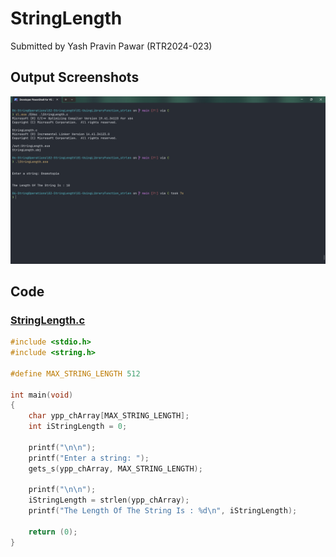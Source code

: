 # StringLength

Submitted by Yash Pravin Pawar (RTR2024-023)

## Output Screenshots
![output.png](./02-Screenshots/output.png)

## Code
### [StringLength.c](./01-Code/StringLength.c)
```c
#include <stdio.h>
#include <string.h>

#define MAX_STRING_LENGTH 512

int main(void)
{
    char ypp_chArray[MAX_STRING_LENGTH];
    int iStringLength = 0;

    printf("\n\n");
    printf("Enter a string: ");
    gets_s(ypp_chArray, MAX_STRING_LENGTH);

    printf("\n\n");
    iStringLength = strlen(ypp_chArray);
    printf("The Length Of The String Is : %d\n", iStringLength);

    return (0);
}

```
